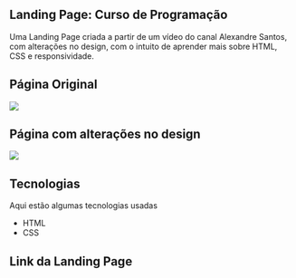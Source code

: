 
 ## Landing Page: Curso de Programação
 
Uma Landing Page criada a partir de um vídeo do canal Alexandre Santos, com alterações no design, com o intuito de aprender mais sobre HTML, CSS e responsividade.
 
## Página Original
<img src="https://github.com/alexandresaints/landing-page-tutorial/blob/27ea463a4f4355f1f80b9c4179ac2af4e1c5a7ef/Material%20da%20Landing%20Page/Sem%20t%C3%ADtulo.png">

## Página com alterações no design
<img src="https://github.com/Davibarroscosta/Landing-Page-Programming-Course/blob/f9b3785d8ebabcbffdccef1a3ae13a01d5fd62ac/Programmer%20Landing%20Page/landing%20page%20programmer.png">

## Tecnologias
 
Aqui estão algumas tecnologias usadas
 
* HTML
* CSS

 ## Link da Landing Page
 
<a href=“file:///C:/Users/davib/OneDrive/Documentos/MeuProjetos/Landing-Page-Programmer/Programmer%20Landing%20Page/index.html“></a>
